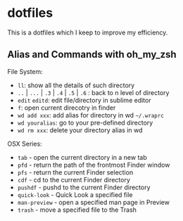 # dotfiles

This is a dotfiles which I keep to improve my efficiency.

## Alias and Commands with oh\_my\_zsh

File System:

- `ll`: show all the details of such directory
- `..` | `...` | `.3` | `.4` | `.5` | `.6` : back to n level of directory
- `edit` `editd`: edit file/directory in sublime editor
- `f`: open current direcotry in finder
- `wd add xxx`: add alias for directory in wd `~/.wraprc`
- `wd youralias`: go to your pre-defined directory
- `wd rm xxx`: delete your directory alias in wd

OSX Series:

- `tab` - open the current directory in a new tab
- `pfd` - return the path of the frontmost Finder window
- `pfs` - return the current Finder selection
- `cdf` - cd to the current Finder directory
- `pushdf` - pushd to the current Finder directory
- `quick-look` - Quick Look a specified file
- `man-preview` - open a specified man page in Preview
- `trash` - move a specified file to the Trash





